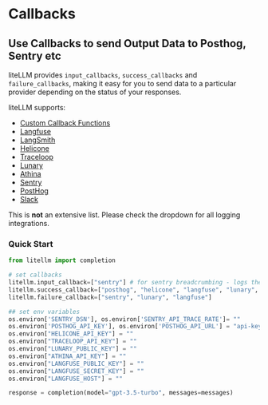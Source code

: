 # Callbacks

## Use Callbacks to send Output Data to Posthog, Sentry etc

liteLLM provides `input_callbacks`, `success_callbacks` and `failure_callbacks`, making it easy for you to send data to a particular provider depending on the status of your responses.

liteLLM supports:

- [Custom Callback Functions](https://docs.litellm.ai/docs/observability/custom_callback)
- [Langfuse](https://langfuse.com/docs)
- [LangSmith](https://www.langchain.com/langsmith)
- [Helicone](https://docs.helicone.ai/introduction)
- [Traceloop](https://traceloop.com/docs)
- [Lunary](https://lunary.ai/docs)
- [Athina](https://docs.athina.ai/)
- [Sentry](https://docs.sentry.io/platforms/python/)
- [PostHog](https://posthog.com/docs/libraries/python)
- [Slack](https://slack.dev/bolt-python/concepts)

This is **not** an extensive list. Please check the dropdown for all logging integrations.

### Quick Start

```python
from litellm import completion

# set callbacks
litellm.input_callback=["sentry"] # for sentry breadcrumbing - logs the input being sent to the api
litellm.success_callback=["posthog", "helicone", "langfuse", "lunary", "athina"]
litellm.failure_callback=["sentry", "lunary", "langfuse"]

## set env variables
os.environ['SENTRY_DSN'], os.environ['SENTRY_API_TRACE_RATE']= ""
os.environ['POSTHOG_API_KEY'], os.environ['POSTHOG_API_URL'] = "api-key", "api-url"
os.environ["HELICONE_API_KEY"] = ""
os.environ["TRACELOOP_API_KEY"] = ""
os.environ["LUNARY_PUBLIC_KEY"] = ""
os.environ["ATHINA_API_KEY"] = ""
os.environ["LANGFUSE_PUBLIC_KEY"] = ""
os.environ["LANGFUSE_SECRET_KEY"] = ""
os.environ["LANGFUSE_HOST"] = ""

response = completion(model="gpt-3.5-turbo", messages=messages)
```
